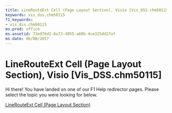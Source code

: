 ```yaml
---
title: LineRouteExt Cell (Page Layout Section), Visio [Vis_DSS.chm50115]
keywords: vis_dss.chm50115
f1_keywords:
- vis_dss.chm50115
ms.prod: office
ms.assetid: 73e976d2-8a73-4955-a88b-4ce325dd2faf
ms.date: 06/08/2017
---
```



# LineRouteExt Cell (Page Layout Section), Visio [Vis_DSS.chm50115]

Hi there! You have landed on one of our F1 Help redirector pages. Please select the topic you were looking for below.

[LineRouteExt Cell (Page Layout Section)](http://msdn.microsoft.com/library/3d16b8b3-601b-c10b-68a8-ffd47251306f%28Office.15%29.aspx)

